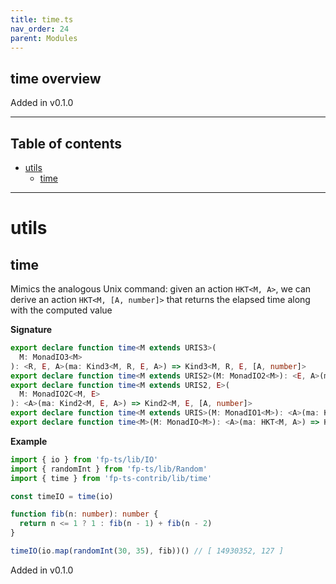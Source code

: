 ```yaml
---
title: time.ts
nav_order: 24
parent: Modules
---
```


## time overview

Added in v0.1.0

---

<h2 class="text-delta">Table of contents</h2>

- [utils](#utils)
  - [time](#time)

---

# utils

## time

Mimics the analogous Unix command: given an action `HKT<M, A>`, we can derive an action `HKT<M, [A, number]>` that
returns the elapsed time along with the computed value

**Signature**

```ts
export declare function time<M extends URIS3>(
  M: MonadIO3<M>
): <R, E, A>(ma: Kind3<M, R, E, A>) => Kind3<M, R, E, [A, number]>
export declare function time<M extends URIS2>(M: MonadIO2<M>): <E, A>(ma: Kind2<M, E, A>) => Kind2<M, E, [A, number]>
export declare function time<M extends URIS2, E>(
  M: MonadIO2C<M, E>
): <A>(ma: Kind2<M, E, A>) => Kind2<M, E, [A, number]>
export declare function time<M extends URIS>(M: MonadIO1<M>): <A>(ma: Kind<M, A>) => Kind<M, [A, number]>
export declare function time<M>(M: MonadIO<M>): <A>(ma: HKT<M, A>) => HKT<M, [A, number]>
```

**Example**

```ts
import { io } from 'fp-ts/lib/IO'
import { randomInt } from 'fp-ts/lib/Random'
import { time } from 'fp-ts-contrib/lib/time'

const timeIO = time(io)

function fib(n: number): number {
  return n <= 1 ? 1 : fib(n - 1) + fib(n - 2)
}

timeIO(io.map(randomInt(30, 35), fib))() // [ 14930352, 127 ]
```

Added in v0.1.0
